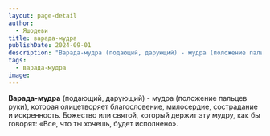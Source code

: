 ```yaml
---
layout: page-detail
author:
  - Яшодеви
title: варада-мудра
publishDate: 2024-09-01
description: "Варада-мудра (подающий, дарующий) - мудра (положение пальцев руки), которая олицетворяет благословение, милосердие, сострадание и искренность. Божество или святой, который держит эту мудру, как бы говорят: «Все, что ты хочешь, будет исполнено»."
tags:
  - варада-мудра
image:
---
```

**Варада-мудра** (подающий, дарующий) - мудра (положение пальцев руки), которая олицетворяет благословение, милосердие, сострадание и искренность. Божество или святой, который держит эту мудру, как бы говорят: «Все, что ты хочешь, будет исполнено».

